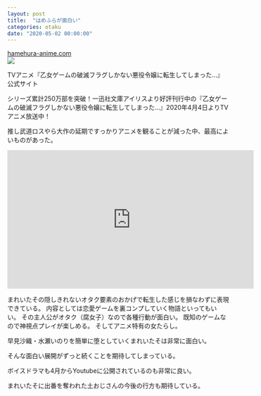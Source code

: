 ```yaml
---
layout: post
title:  "はめふらが面白い"
categories: otaku
date: "2020-05-02 00:00:00"
---
```




<div class="card">
  <a href="https://hamehura-anime.com/"></a>
  <div class="card__header">
    <a href="https://hamehura-anime.com/">hamehura-anime.com</a>
  </div>
  <div class="card__image">
    <img src="https://hamehura-anime.com/wp/wp-content/themes/hamehura/assets/img/module/OGP_200414.jpg">
  </div>
  <div class="card__title">
    <p>TVアニメ『乙女ゲームの破滅フラグしかない悪役令嬢に転生してしまった…』公式サイト</p>
  </div>
  <div class="card__description">
    <p>シリーズ累計250万部を突破！一迅社文庫アイリスより好評刊行中の『乙女ゲームの破滅フラグしかない悪役令嬢に転生してしまった…』2020年4月4日よりTVアニメ放送中！</p>
  </div>
</div>


推し武道ロスやら大作の延期ですっかりアニメを観ることが減った中、最高によいものがあった。

<div class="google">
<iframe width="560" height="315" src="https://www.youtube.com/embed/RyBy8uvaFAo" frameborder="0" allow="accelerometer; autoplay; encrypted-media; gyroscope; picture-in-picture" allowfullscreen></iframe>
</div>

まれいたその隠しきれないオタク要素のおかげで転生した感じを損なわずに表現できている。
内容としては恋愛ゲームを裏コンプしていく物語といってもいい。
その主人公がオタク（腐女子）なので各種行動が面白い。
既知のゲームなので神視点プレイが楽しめる。
そしてアニメ特有の女たらし。

早見沙織・水瀬いのりを簡単に堕としていくまれいたそは非常に面白い。

そんな面白い展開がずっと続くことを期待してしまっている。

ボイスドラマも4月からYoutubeに公開されているのも非常に良い。

まれいたそに出番を奪われた土おじさんの今後の行方も期待している。
